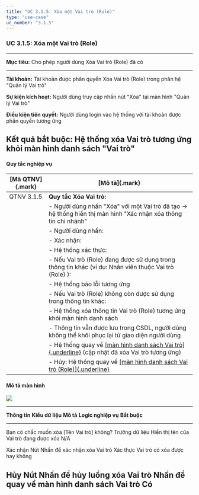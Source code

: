 ```yaml
---
title: "UC 3.1.5: Xóa một Vai trò (Role)"
type: "use-case"
uc_number: "3.1.5"
---
```


### UC 3.1.5: Xóa một Vai trò (Role)

  ----------------------------------------------------------------------------------------------------------
  **Mục tiêu:**               Cho phép người dùng Xóa Vai trò (Role) đã có
  --------------------------- ------------------------------------------------------------------------------
  **Tài khoản:**              Tài khoản được phân quyền Xóa Vai trò (Role) trong phân hệ "Quản lý Vai trò"

  **Sự kiện kích hoạt:**      Người dùng truy cập nhấn nút "Xóa" tại màn hình "Quản lý Vai trò"

  **Điều kiện tiên quyết:**   Người dùng login vào hệ thống với tài khoản được phân quyền tương ứng

  **Kết quả bắt buộc:**       Hệ thống xóa Vai trò tương ứng khỏi màn hình danh sách "Vai trò"
  ----------------------------------------------------------------------------------------------------------

#### Quy tắc nghiệp vụ

| **[Mã QTNV]{.mark}** | **[Mô tả]{.mark}** |
| --- | --- |
| QTNV 3.1.5 | **Quy tắc Xóa Vai trò:** |
|  | - Người dùng nhấn "Xóa" với một Vai trò đã tạo → hệ thống hiển thị màn hình "Xác nhận xóa thông tin chi nhánh" |
|  | - Người dùng nhấn: |
|  | - Xác nhận: |
|  | - Hệ thống xác thực: |
|  | - Nếu Vai trò (Role) đang được sử dụng trong thông tin khác (ví dụ: Nhân viên thuộc Vai trò (Role) ): |
|  | - Hệ thống báo lỗi tương ứng |
|  | - Nếu Vai trò (Role) không còn được sử dụng trong thông tin khác: |
|  | - Hệ thống xóa thông tin Vai trò (Role) tương ứng khỏi màn hình danh sách |
|  | - Thông tin vẫn được lưu trong CSDL, người dùng không thể khôi phục lại từ giao diện người dùng |
|  | - Hệ thống quay về [[màn hình danh sách Vai trò]{.underline}](#uc-3.1.1xem-danh-sách-tìm-kiếm-vai-trò-role) (cập nhật đã xóa Vai trò tương ứng) |
|  | - Hủy: Hệ thống quay về [[màn hình danh sách Vai trò (Role)]{.underline}](#uc-3.1.1xem-danh-sách-tìm-kiếm-vai-trò-role) |

#### Mô tả màn hình

![](media/image6.png)

  ---------------------------------------------------------------------------------------------------------------------------------------------------------------------
  **Thông tin**                                 **Kiểu dữ liệu**   **Mô tả**                                **Logic nghiệp vụ**                          **Bắt buộc**
  --------------------------------------------- ------------------ ---------------------------------------- -------------------------------------------- --------------
  Bạn có chắc muốn xóa \[Tên Vai trò\] không?   Trường dữ liệu     Hiển thị tên của Vai trò đang được xóa   N/A                                          

  Xác nhận                                      Nút                Nhấn để xác nhận xóa Vai trò             Xác thực Vai trò có xóa được hay không       

  Hủy                                           Nút                Nhấn để hủy luồng xóa Vai trò            Nhấn để quay về màn hình danh sách Vai trò   Có
  ---------------------------------------------------------------------------------------------------------------------------------------------------------------------
